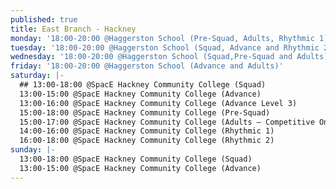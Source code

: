 ```yaml
---
published: true
title: East Branch - Hackney
monday: '18:00-20:00 @Haggerston School (Pre-Squad, Adults, Rhythmic 1)'
tuesday: '18:00-20:00 @Haggerston School (Squad, Advance and Rhythmic 2)'
wednesday: '18:00-20:00 @Haggerston School (Squad,Pre-Squad and Adults)'
friday: '18:00-20:00 @Haggerston School (Advance and Adults)'
saturday: |-
  ## 13:00-18:00 @SpacE Hackney Community College (Squad)
  13:00-15:00 @SpacE Hackney Community College (Advance)
  13:00-16:00 @SpacE Hackney Community College (Advance Level 3)
  15:00-18:00 @SpacE Hackney Community College (Pre-Squad)
  15:00-17:00 @SpacE Hackney Community College (Adults – Competitive Only)
  14:00-16:00 @SpacE Hackney Community College (Rhythmic 1)
  16:00-18:00 @SpacE Hackney Community College (Rhythmic 2)
sunday: |-
  13:00-18:00 @SpacE Hackney Community College (Squad)
  13:00-15:00 @SpacE Hackney Community College (Advance)
---
```

